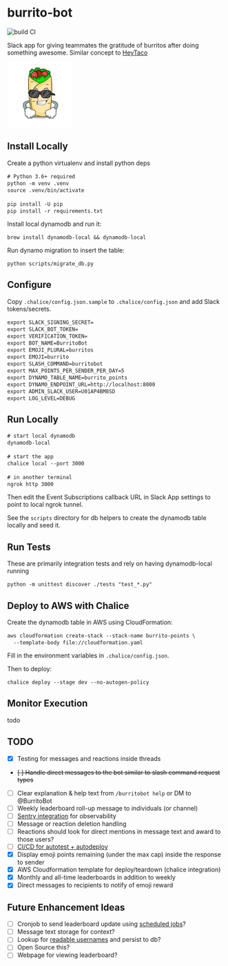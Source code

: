# burrito-bot
![build CI](https://github.com/alexanderscott/burrito-bot/actions/workflows/ci.yml/badge.svg)

Slack app for giving teammates the gratitude of burritos after doing something awesome.
Similar concept to [HeyTaco](https://www.heytaco.chat/)

![BurritoBot](assets/img/burrito-150x.png)

## Install Locally
Create a python virtualenv and install python deps
```shell
# Python 3.6+ required
python -m venv .venv
source .venv/bin/activate

pip install -U pip
pip install -r requirements.txt
```

Install local dynamodb and run it:
```shell
brew install dynamodb-local && dynamodb-local
```

Run dynamo migration to insert the table:
```shell
python scripts/migrate_db.py
```


## Configure
Copy `.chalice/config.json.sample` to `.chalice/config.json` and add Slack tokens/secrets.

```
export SLACK_SIGNING_SECRET=
export SLACK_BOT_TOKEN=
export VERIFICATION_TOKEN=
export BOT_NAME=BurritoBot
export EMOJI_PLURAL=burritos
export EMOJI=burrito
export SLASH_COMMAND=burritobot
export MAX_POINTS_PER_SENDER_PER_DAY=5
export DYNAMO_TABLE_NAME=burrito_points
export DYNAMO_ENDPOINT_URL=http://localhost:8000
export ADMIN_SLACK_USER=U01AP4BM8SD
export LOG_LEVEL=DEBUG
```


## Run Locally
```shell
# start local dynamodb
dynamodb-local

# start the app
chalice local --port 3000

# in another terminal
ngrok http 3000
```

Then edit the Event Subscriptions callback URL in Slack App settings to point to local ngrok tunnel.

See the `scripts` directory for db helpers to create the dynamodb table locally and seed it.


## Run Tests
These are primarily integration tests and rely on having dynamodb-local running
```shell
python -m unittest discover ./tests "test_*.py"
```



## Deploy to AWS with Chalice
Create the dynamodb table in AWS using CloudFormation:
```shell
aws cloudformation create-stack --stack-name burrito-points \
  --template-body file://cloudformation.yaml
```

Fill in the environment variables in `.chalice/config.json`.

Then to deploy:
```
chalice deploy --stage dev --no-autogen-policy
```

## Monitor Execution
todo



## TODO
- [x] Testing for messages and reactions inside threads
- ~~[ ] Handle direct messages to the bot similar to slash command request types~~
- [ ] Clear explanation & help text from `/burritobot help` or DM to @BurritoBot
- [ ] Weekly leaderboard roll-up message to individuals (or channel)
- [ ] [Sentry integration](https://docs.sentry.io/platforms/python/guides/chalice/) for observability
- [ ] Message or reaction deletion handling
- [ ] Reactions should look for direct mentions in message text and award to those users?
- [ ] [CI/CD for autotest + autodeploy](https://aws.github.io/chalice/topics/cd.html)
- [x] Display emoji points remaining (under the max cap) inside the response to sender
- [x] AWS Cloudformation template for deploy/teardown (chalice integration)
- [x] Monthly and all-time leaderboards in addition to weekly
- [x] Direct messages to recipients to notify of emoji reward

## Future Enhancement Ideas
- [ ] Cronjob to send leaderboard update using [scheduled jobs](https://aws.github.io/chalice/api.html#Cron)?
- [ ] Message text storage for context?
- [ ] Lookup for [readable usernames](https://api.slack.com/methods/users.identity) and persist to db?
- [ ] Open Source this?
- [ ] Webpage for viewing leaderboard?
